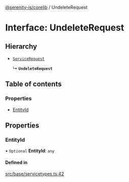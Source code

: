 [@serenity-is/corelib](../README.md) / UndeleteRequest

# Interface: UndeleteRequest

## Hierarchy

- [`ServiceRequest`](ServiceRequest.md)

  ↳ **`UndeleteRequest`**

## Table of contents

### Properties

- [EntityId](UndeleteRequest.md#entityid)

## Properties

### EntityId

• `Optional` **EntityId**: `any`

#### Defined in

[src/base/servicetypes.ts:42](https://github.com/serenity-is/serenity/blob/master/packages/corelib/src/base/servicetypes.ts#L42)

